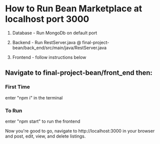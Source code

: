 # How to Run Bean Marketplace at localhost port 3000

1. Database - Run MongoDb on default port

2. Backend - Run RestServer.java @ final-project-bean/back_end/src/main/java/RestServer.java

3. Frontend - follow instructions below

## Navigate to final-project-bean/front_end then:

### First Time
enter "npm i" in the terminal

### To Run
enter "npm start" to run the frontend

Now you're good to go, navigate to http://localhost:3000 in your browser and post, edit, view, and delete listings.
